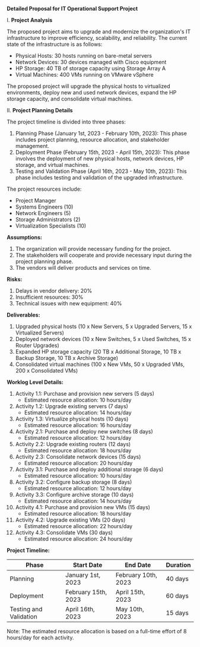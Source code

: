 **Detailed Proposal for IT Operational Support Project**

I. **Project Analysis**

The proposed project aims to upgrade and modernize the organization's IT infrastructure to improve efficiency, scalability, and reliability. The current state of the infrastructure is as follows:

* Physical Hosts: 30 hosts running on bare-metal servers
* Network Devices: 30 devices managed with Cisco equipment
* HP Storage: 40 TB of storage capacity using Storage Array A
* Virtual Machines: 400 VMs running on VMware vSphere

The proposed project will upgrade the physical hosts to virtualized environments, deploy new and used network devices, expand the HP storage capacity, and consolidate virtual machines.

II. **Project Planning Details**

The project timeline is divided into three phases:

1. Planning Phase (January 1st, 2023 - February 10th, 2023): This phase includes project planning, resource allocation, and stakeholder management.
2. Deployment Phase (February 15th, 2023 - April 15th, 2023): This phase involves the deployment of new physical hosts, network devices, HP storage, and virtual machines.
3. Testing and Validation Phase (April 16th, 2023 - May 10th, 2023): This phase includes testing and validation of the upgraded infrastructure.

The project resources include:

* Project Manager
* Systems Engineers (10)
* Network Engineers (5)
* Storage Administrators (2)
* Virtualization Specialists (10)

**Assumptions:**

1. The organization will provide necessary funding for the project.
2. The stakeholders will cooperate and provide necessary input during the project planning phase.
3. The vendors will deliver products and services on time.

**Risks:**

1. Delays in vendor delivery: 20%
2. Insufficient resources: 30%
3. Technical issues with new equipment: 40%

**Deliverables:**

1. Upgraded physical hosts (10 x New Servers, 5 x Upgraded Servers, 15 x Virtualized Servers)
2. Deployed network devices (10 x New Switches, 5 x Used Switches, 15 x Router Upgrades)
3. Expanded HP storage capacity (20 TB x Additional Storage, 10 TB x Backup Storage, 10 TB x Archive Storage)
4. Consolidated virtual machines (100 x New VMs, 50 x Upgraded VMs, 200 x Consolidated VMs)

**Worklog Level Details:**

1. Activity 1.1: Purchase and provision new servers (5 days)
	* Estimated resource allocation: 10 hours/day
2. Activity 1.2: Upgrade existing servers (7 days)
	* Estimated resource allocation: 14 hours/day
3. Activity 1.3: Virtualize physical hosts (10 days)
	* Estimated resource allocation: 16 hours/day
4. Activity 2.1: Purchase and deploy new switches (8 days)
	* Estimated resource allocation: 12 hours/day
5. Activity 2.2: Upgrade existing routers (12 days)
	* Estimated resource allocation: 18 hours/day
6. Activity 2.3: Consolidate network devices (15 days)
	* Estimated resource allocation: 20 hours/day
7. Activity 3.1: Purchase and deploy additional storage (6 days)
	* Estimated resource allocation: 10 hours/day
8. Activity 3.2: Configure backup storage (8 days)
	* Estimated resource allocation: 12 hours/day
9. Activity 3.3: Configure archive storage (10 days)
	* Estimated resource allocation: 14 hours/day
10. Activity 4.1: Purchase and provision new VMs (15 days)
	* Estimated resource allocation: 18 hours/day
11. Activity 4.2: Upgrade existing VMs (20 days)
	* Estimated resource allocation: 22 hours/day
12. Activity 4.3: Consolidate VMs (30 days)
	* Estimated resource allocation: 24 hours/day

**Project Timeline:**

| Phase | Start Date | End Date | Duration |
| --- | --- | --- | --- |
| Planning | January 1st, 2023 | February 10th, 2023 | 40 days |
| Deployment | February 15th, 2023 | April 15th, 2023 | 60 days |
| Testing and Validation | April 16th, 2023 | May 10th, 2023 | 15 days |

Note: The estimated resource allocation is based on a full-time effort of 8 hours/day for each activity.